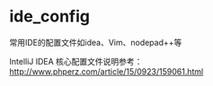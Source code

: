 # ide_config
常用IDE的配置文件如idea、Vim、nodepad++等

IntelliJ IDEA 核心配置文件说明参考：
http://www.phperz.com/article/15/0923/159061.html
